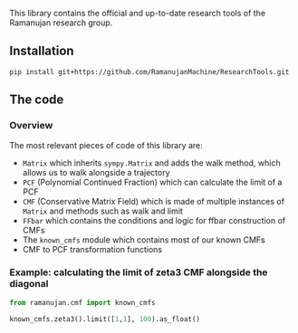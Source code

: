 This library contains the official and up-to-date research tools of the Ramanujan research group.

## Installation

```commandline
pip install git+https://github.com/RamanujanMachine/ResearchTools.git
```

## The code

### Overview

The most relevant pieces of code of this library are:

- `Matrix` which inherits `sympy.Matrix` and adds the walk method,
  which allows us to walk alongside a trajectory
- `PCF` (Polynomial Continued Fraction) which can calculate the limit of a PCF
- `CMF` (Conservative Matrix Field) which is made of multiple instances of `Matrix`
  and methods such as walk and limit
- `FFbar` which contains the conditions and logic for ffbar construction of CMFs
- The `known_cmfs` module which contains most of our known CMFs
- CMF to PCF transformation functions

### Example: calculating the limit of zeta3 CMF alongside the diagonal

```python
from ramanujan.cmf import known_cmfs

known_cmfs.zeta3().limit([1,1], 100).as_float()
```
